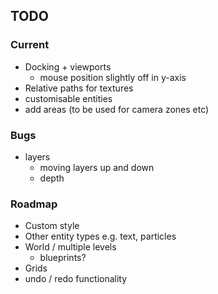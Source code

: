 
## TODO

### Current
- Docking + viewports
  - mouse position slightly off in y-axis
- Relative paths for textures
- customisable entities
- add areas (to be used for camera zones etc)

### Bugs
- layers
  - moving layers up and down
  - depth

### Roadmap
- Custom style
- Other entity types e.g. text, particles
- World / multiple levels
  - blueprints?
- Grids
- undo / redo functionality
